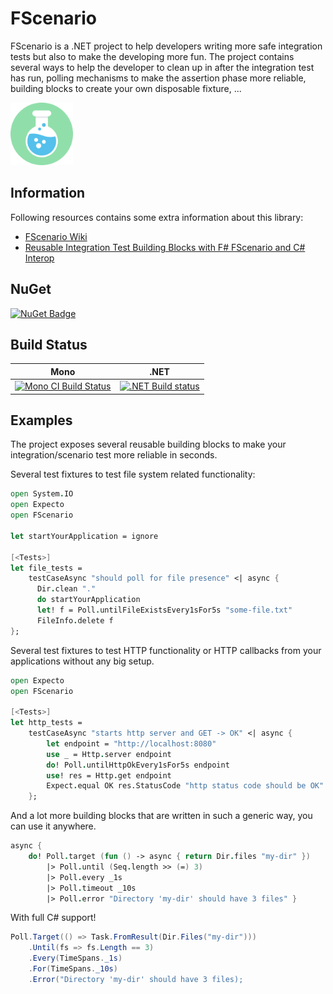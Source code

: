 # FScenario

FScenario is a .NET project to help developers writing more safe integration tests but also to make the developing more fun.
The project contains several ways to help the developer to clean up in after the integration test has run, polling mechanisms to make the assertion phase more reliable, building blocks to create your own disposable fixture, ...

<img src="/docsrc/files/img/logo.png" width=100 height=100 alt="logo" />

## Information

Following resources contains some extra information about this library:
* [FScenario Wiki](https://stijnmoreels.github.io/FScenario/)
* [Reusable Integration Test Building Blocks with F# FScenario and C# Interop](https://www.codit.eu/blog/reusable-integration-test-building-blocks-with-f-fscenario-and-c-interop/)

## NuGet

[![NuGet Badge](https://buildstats.info/nuget/fscenario)](https://www.nuget.org/packages/fscenario)

## Build Status

| Mono                                                                                                                                     | .NET                                                                                                                                                                              |
| ---------------------------------------------------------------------------------------------------------------------------------------- | --------------------------------------------------------------------------------------------------------------------------------------------------------------------------------- |
| [![Mono CI Build Status](https://img.shields.io/travis/stijnmoreels/FScenario/master.svg)](https://travis-ci.org/stijnmoreels/FScenario) | [![.NET Build status](https://ci.appveyor.com/api/projects/status/d95a93ywn48ldiss/branch/master?svg=true)](https://ci.appveyor.com/project/stijnmoreels/fscenario/branch/master) |

## Examples

The project exposes several reusable building blocks to make your integration/scenario test more reliable in seconds.

Several test fixtures to test file system related functionality:

```fsharp
open System.IO
open Expecto
open FScenario

let startYourApplication = ignore

[<Tests>]
let file_tests =
    testCaseAsync "should poll for file presence" <| async {
      Dir.clean "."
      do startYourApplication
      let! f = Poll.untilFileExistsEvery1sFor5s "some-file.txt"
      FileInfo.delete f
};
```

Several test fixtures to test HTTP functionality or HTTP callbacks from your applications without any big setup.

```fsharp
open Expecto
open FScenario

[<Tests>]
let http_tests =
    testCaseAsync "starts http server and GET -> OK" <| async {
        let endpoint = "http://localhost:8080"
        use _ = Http.server endpoint
        do! Poll.untilHttpOkEvery1sFor5s endpoint
        use! res = Http.get endpoint
        Expect.equal OK res.StatusCode "http status code should be OK"
    };
```

And a lot more building blocks that are written in such a generic way, you can use it anywhere.

```fsharp
async {
    do! Poll.target (fun () -> async { return Dir.files "my-dir" })
        |> Poll.until (Seq.length >> (=) 3)
        |> Poll.every _1s
        |> Poll.timeout _10s
        |> Poll.error "Directory 'my-dir' should have 3 files" }
```

With full C# support!

```csharp
Poll.Target(() => Task.FromResult(Dir.Files("my-dir")))
    .Until(fs => fs.Length == 3)
    .Every(TimeSpans._1s)
    .For(TimeSpans._10s)
    .Error("Directory 'my-dir' should have 3 files);
```
